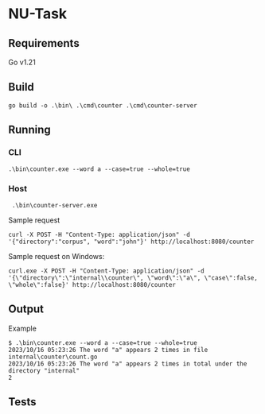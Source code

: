 # NU-Task

## Requirements 
Go v1.21

## Build 
```
go build -o .\bin\ .\cmd\counter .\cmd\counter-server
```

## Running

### CLI

```
.\bin\counter.exe --word a --case=true --whole=true
```

### Host

```
 .\bin\counter-server.exe    
```

Sample request
```
curl -X POST -H "Content-Type: application/json" -d '{"directory":"corpus", "word":"john"}' http://localhost:8080/counter
```

Sample request on Windows:
```
curl.exe -X POST -H "Content-Type: application/json" -d '{\"directory\":\"internal\\counter\", \"word\":\"a\", \"case\":false, \"whole\":false}' http://localhost:8080/counter
```

## Output

Example 
```
$ .\bin\counter.exe --word a --case=true --whole=true  
2023/10/16 05:23:26 The word "a" appears 2 times in file internal\counter\count.go
2023/10/16 05:23:26 The word "a" appears 2 times in total under the directory "internal"
2
```

## Tests